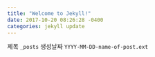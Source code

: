 ```yaml
---
title: "Welcome to Jekyll!"
date: 2017-10-20 08:26:28 -0400
categories: jekyll update
---
```


제목 `_posts`
생성날짜 `YYYY-MM-DD-name-of-post.ext`
